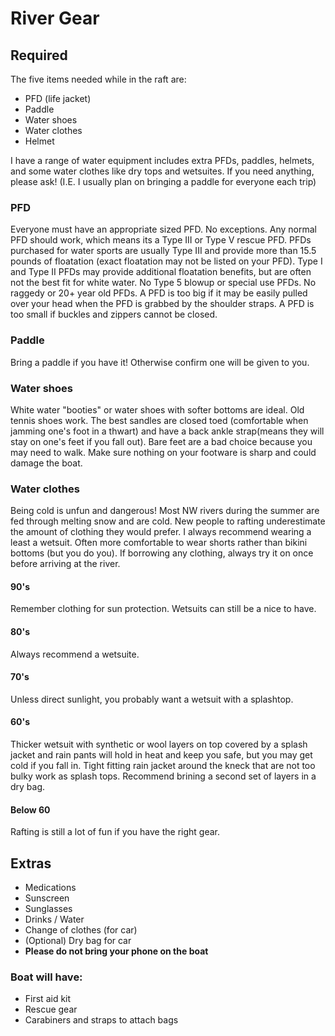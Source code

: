 
# River Gear

## Required
The five items needed while in the raft are:
- PFD (life jacket)
- Paddle
- Water shoes
- Water clothes
- Helmet

I have a range of water equipment includes extra PFDs, paddles, helmets, and some water clothes like dry tops and wetsuites.  If you need anything, please ask! (I.E. I usually plan on bringing a paddle for everyone each trip)

### PFD
Everyone must have an appropriate sized PFD.  No exceptions.  Any normal PFD should work, which means its a Type III or Type V rescue PFD.  PFDs purchased for water sports are usually Type III and provide more than 15.5 pounds of floatation (exact floatation may not be listed on your PFD).  Type I and Type II PFDs may provide additional floatation benefits, but are often not the best fit for white water.  No Type 5 blowup or special use PFDs.  No raggedy or 20+ year old PFDs.  A PFD is too big if it may be easily pulled over your head when the PFD is grabbed by the shoulder straps.  A PFD is too small if buckles and zippers cannot be closed. 

### Paddle
Bring a paddle if you have it! Otherwise confirm one will be given to you.

### Water shoes
White water "booties" or water shoes with softer bottoms are ideal.  Old tennis shoes work. The best sandles are closed toed (comfortable when jamming one's foot in a thwart) and have a back ankle strap(means they will stay on one's feet if you fall out).  Bare feet are a bad choice because you may need to walk.  Make sure nothing on your footware is sharp and could damage the boat.

### Water clothes
Being cold is unfun and dangerous! Most NW rivers during the summer are fed through melting snow and are cold.  New people to rafting underestimate the amount of clothing they would prefer.  I always recommend wearing a least a wetsuit.  Often more comfortable to wear shorts rather than bikini bottoms (but you do you).  If borrowing any clothing, always try it on once before arriving at the river. 

#### 90's
Remember clothing for sun protection.  Wetsuits can still be a nice to have.

#### 80's
Always recommend a wetsuite.

#### 70's
Unless direct sunlight, you probably want a wetsuit with a splashtop.

#### 60's
Thicker wetsuit with synthetic or wool layers on top covered by a splash jacket and rain pants will hold in heat and keep you safe, but you may get cold if you fall in.  Tight fitting rain jacket around the kneck that are not too bulky work as splash tops. Recommend brining a second set of layers in a dry bag.

#### Below 60
Rafting is still a lot of fun if you have the right gear.

## Extras
- Medications
- Sunscreen
- Sunglasses
- Drinks / Water
- Change of clothes (for car)
- (Optional) Dry bag for car
- **Please do not bring your phone on the boat**

### Boat will have:
- First aid kit
- Rescue gear
- Carabiners and straps to attach bags


